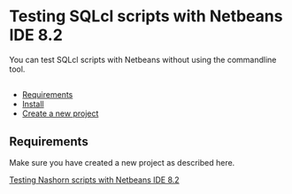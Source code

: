 # Testing SQLcl scripts with Netbeans IDE 8.2

You can test SQLcl scripts with Netbeans without using the commandline tool.

## 

* [Requirements](#requirements)
* [Install](#install)
* [Create a new project](#create-a-new-project)

## Requirements
Make sure you have created a new project as described here.

[Testing Nashorn scripts with Netbeans IDE 8.2](netbeans.md)
